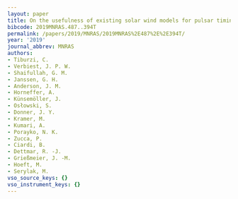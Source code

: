```yaml
---
layout: paper
title: On the usefulness of existing solar wind models for pulsar timing corrections
bibcode: 2019MNRAS.487..394T
permalink: /papers/2019/MNRAS/2019MNRAS%2E487%2E%2E394T/
year: '2019'
journal_abbrev: MNRAS
authors:
- Tiburzi, C.
- Verbiest, J. P. W.
- Shaifullah, G. M.
- Janssen, G. H.
- Anderson, J. M.
- Horneffer, A.
- Künsemöller, J.
- Osłowski, S.
- Donner, J. Y.
- Kramer, M.
- Kumari, A.
- Porayko, N. K.
- Zucca, P.
- Ciardi, B.
- Dettmar, R. -J.
- Grießmeier, J. -M.
- Hoeft, M.
- Serylak, M.
vso_source_keys: {}
vso_instrument_keys: {}
---
```

